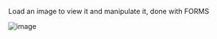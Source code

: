  Load an image to view it and manipulate it, done with FORMS 
 
 
![image](https://cloud.githubusercontent.com/assets/1258634/19843810/f91aa6f2-9ef3-11e6-9f79-57456d486e4a.png)
